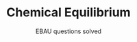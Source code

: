 ---
title: Chemical Equilibrium
subtitle: EBAU questions solved
summary: EBAU questions solved.
tags:
- EBAU
- chemical-reactions
- chemical-equilibrium
categories:
- Chemistry

# Optional external URL for project (replaces project detail page).
external_link: "https://drive.google.com/file/d/1WvfHsF2jrXyeKUygZbMz0BKkNSvS699x/view"

image:
  caption: Photo by [**Polina Tankilevitch**](https://www.pexels.com/es-es/@polina-tankilevitch) on [Pexels](https://www.pexels.com/es-es/)
  focal_point: Smart
---